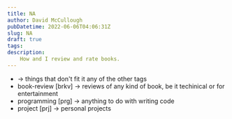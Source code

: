 ```yaml
---
title: NA
author: David McCullough
pubDatetime: 2022-06-06T04:06:31Z
slug: NA
draft: true
tags: 
description:
    How and I review and rate books.
---
```


* <blank> -> things that don't fit it any of the other tags
* book-review [brkv] -> reviews of any kind of book, be it techinical or for entertainment
* programming [prg] -> anything to do with writing code
* project [prj] -> personal projects
